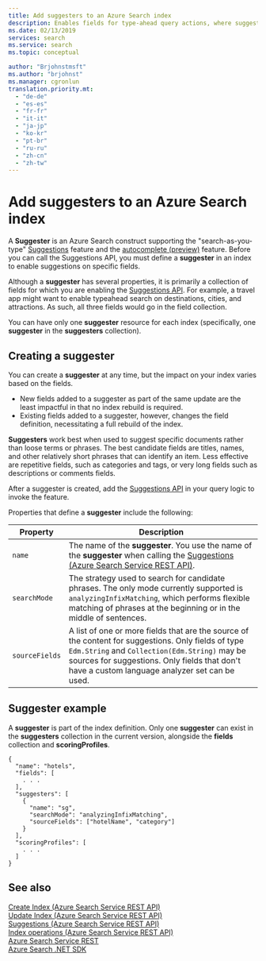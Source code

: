 ```yaml
---
title: Add suggesters to an Azure Search index
description: Enables fields for type-ahead query actions, where suggested queries are composed of text from fields in an Azure Search index.
ms.date: 02/13/2019
services: search
ms.service: search
ms.topic: conceptual

author: "Brjohnstmsft"
ms.author: "brjohnst"
ms.manager: cgronlun
translation.priority.mt:
  - "de-de"
  - "es-es"
  - "fr-fr"
  - "it-it"
  - "ja-jp"
  - "ko-kr"
  - "pt-br"
  - "ru-ru"
  - "zh-cn"
  - "zh-tw"
---
```

# Add suggesters to an Azure Search index

A **Suggester** is an Azure Search construct supporting the "search-as-you-type" [Suggestions](https://docs.microsoft.com/rest/api/searchservice/suggestions) feature and the [autocomplete (preview)](search-autocomplete-tutorial.md) feature. Before you can call the Suggestions API, you must define a **suggester** in an index to enable suggestions on specific fields.

Although a **suggester** has several properties, it is primarily a collection of fields for which you are enabling the [Suggestions API](https://docs.microsoft.com/rest/api/searchservice/suggestions). For example, a travel app might want to enable typeahead search on destinations, cities, and attractions. As such, all three fields would go in the field collection.

You can have only one **suggester** resource for each index (specifically, one **suggester** in the **suggesters** collection).

## Creating a suggester

You can create a **suggester** at any time, but the impact on your index varies based on the fields.

+ New fields added to a suggester as part of the same update are the least impactful in that no index rebuild is required.
+ Existing fields added to a suggester, however, changes the field definition, necessitating a full rebuild of the index.

**Suggesters** work best when used to suggest specific documents rather than loose terms or phrases. The best candidate fields are titles, names, and other relatively short phrases that can identify an item. Less effective are repetitive fields, such as categories and tags, or very long fields such as descriptions or comments fields.

After a suggester is created, add the [Suggestions API](https://docs.microsoft.com/rest/api/searchservice/suggestions) in your query logic to invoke the feature.

Properties that define a **suggester** include the following:

|Property|Description|
|--------------|-----------------|
|`name`|The name of the **suggester**. You use the name of the **suggester** when calling the [Suggestions &#40;Azure Search Service REST API&#41;](https://docs.microsoft.com/rest/api/searchservice/suggestions).|
|`searchMode`|The strategy used to search for candidate phrases. The only mode currently supported is `analyzingInfixMatching`, which performs flexible matching of phrases at the beginning or in the middle of sentences.|
|`sourceFields`|A list of one or more fields that are the source of the content for suggestions. Only fields of type `Edm.String` and `Collection(Edm.String)` may be sources for suggestions. Only fields that don't have a custom language analyzer set can be used. |

## Suggester example
A **suggester** is part of the index definition. Only one **suggester** can exist in the **suggesters** collection in the current version, alongside the **fields** collection and **scoringProfiles**.

```
{
  "name": "hotels",
  "fields": [
    . . .
  ],
  "suggesters": [
    {
      "name": "sg",
      "searchMode": "analyzingInfixMatching",
      "sourceFields": ["hotelName", "category"]
    }
  ],
  "scoringProfiles": [
    . . .
  ]
}

```

## See also
[Create Index &#40;Azure Search Service REST API&#41;](https://docs.microsoft.com/rest/api/searchservice/create-index)  
[Update Index &#40;Azure Search Service REST API&#41;](https://docs.microsoft.com/rest/api/searchservice/update-index)  
[Suggestions &#40;Azure Search Service REST API&#41;](https://docs.microsoft.com/rest/api/searchservice/suggestions)  
[Index operations &#40;Azure Search Service REST API&#41;](https://docs.microsoft.com/rest/api/searchservice/index-operations)  
[Azure Search Service REST](https://docs.microsoft.com/rest/api/searchservice/)  
[Azure Search .NET SDK](https://docs.microsoft.com/dotnet/api/overview/azure/search?view=azure-dotnet)
